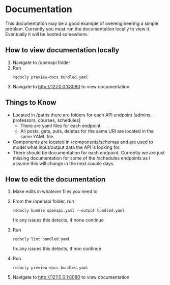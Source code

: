 # Documentation
This documentation may be a good example of overengineering a simple problem. Currently you must run the documentation locally to view it. Eventually it will be hosted somewhere. 
## How to view documentation locally
1. Navigate to /openapi folder
2. Run
    ```
    redocly preview-docs bundled.yaml
    ```
3. Navigate to http://127.0.0.1:8080 to view documentation. 

## Things to Know
- Located in /paths there are folders for each API endpoint [admins, professors, courses, schedules]
    - There are yaml files for each endpoint
    - All posts, gets, puts, deletes for the same URI are located in the same YAML file.
- Components are located in /components/schemas and are used to model what input/output data the API is looking for.
- There should be documentation for each endpoint. Currently we are just missing documentation for some of the /schedules endpoints as I assume this will change in the next couple days. 

## How to edit the documentation
1. Make edits in whatever files you need to
2. From the /openapi folder, run
    ```
    redocly bundle openapi.yaml --output bundled.yaml
    ```
    fix any issues this detects, if none continue

3. Run
    ```
    redocly lint bundled.yaml
    ```
    fix any issues this detects, if non continue

4. Run
    ```
    redocly preview-docs bundled.yaml
    ```

5. Navigate to http://127.0.0.1:8080 to view documentation


